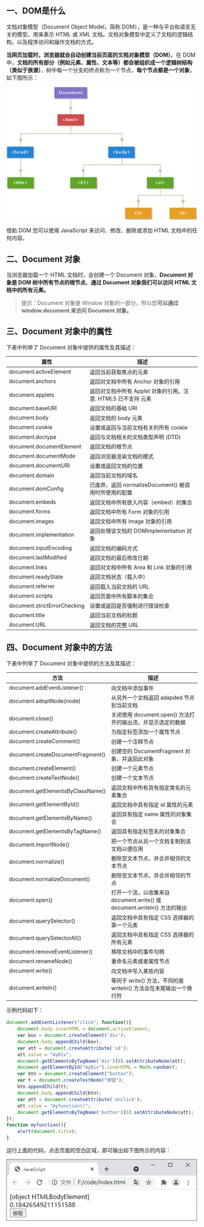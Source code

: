 ## 一、DOM是什么

文档对象模型（Document Object Model，简称 DOM），是一种与平台和语言无关的模型，用来表示 HTML 或 XML 文档。文档对象模型中定义了文档的逻辑结构，以及程序访问和操作文档的方式。

 **当网页加载时，浏览器就会自动创建当前页面的文档对象模型（DOM）**。在 DOM 中，**文档的所有部分（例如元素、属性、文本等）都会被组织成一个逻辑树结构（类似于族谱）**，树中每一个分支的终点称为一个节点，**每个节点都是一个对象**，如下图所示：

![image-20221228103449980](23.DOM.assets/image-20221228103449980.png)

借助 DOM 您可以使用 JavaScript 来访问、修改、删除或添加 HTML 文档中的任何内容。

## 二、Document 对象

当浏览器加载一个 HTML 文档时，会创建一个 Document 对象，**Document 对象是 DOM 树中所有节点的根节点**。**通过 Document 对象我们可以访问 HTML 文档中的所有元素。**

> 提示：Document 对象是 Window 对象的一部分，所以您**可以通过 window.document 来访问 Document 对象。**

## 三、Document 对象中的属性

下表中列举了 Document 对象中提供的属性及其描述：

| 属性                         | 描述                                                         |
| ---------------------------- | ------------------------------------------------------------ |
| document.activeElement       | 返回当前获取焦点的元素                                       |
| document.anchors             | 返回对文档中所有 Anchor 对象的引用                           |
| document.applets             | 返回对文档中所有 Applet 对象的引用。注意: HTML5 已不支持 <applet> 元素 |
| document.baseURI             | 返回文档的基础 URI                                           |
| document.body                | 返回文档的 body 元素                                         |
| document.cookie              | 设置或返回与当前文档有关的所有 cookie                        |
| document.doctype             | 返回与文档相关的文档类型声明 (DTD)                           |
| document.documentElement     | 返回文档的根节点                                             |
| document.documentMode        | 返回浏览器渲染文档的模式                                     |
| document.documentURI         | 设置或返回文档的位置                                         |
| document.domain              | 返回当前文档的域名                                           |
| document.domConfig           | 已废弃，返回 normalizeDocument() 被调用时所使用的配置        |
| document.embeds              | 返回文档中所有嵌入内容（embed）的集合                        |
| document.forms               | 返回文档中所有 Form 对象的引用                               |
| document.images              | 返回文档中所有 Image 对象的引用                              |
| document.implementation      | 返回处理该文档的 DOMImplementation 对象                      |
| document.inputEncoding       | 返回文档的编码方式                                           |
| document.lastModified        | 返回文档的最后修改日期                                       |
| document.links               | 返回对文档中所有 Area 和 Link 对象的引用                     |
| document.readyState          | 返回文档状态（载入中）                                       |
| document.referrer            | 返回载入当前文档的 URL                                       |
| document.scripts             | 返回页面中所有脚本的集合                                     |
| document.strictErrorChecking | 设置或返回是否强制进行错误检查                               |
| document.title               | 返回当前文档的标题                                           |
| document.URL                 | 返回文档的完整 URL                                           |

## 四、Document 对象中的方法

下表中列举了 Document 对象中提供的方法及其描述：

| 方法                              | 描述                                                         |
| --------------------------------- | ------------------------------------------------------------ |
| document.addEventListener()       | 向文档中添加事件                                             |
| document.adoptNode(node)          | 从另外一个文档返回 adapded 节点到当前文档                    |
| document.close()                  | 关闭使用 document.open() 方法打开的输出流，并显示选定的数据  |
| document.createAttribute()        | 为指定标签添加一个属性节点                                   |
| document.createComment()          | 创建一个注释节点                                             |
| document.createDocumentFragment() | 创建空的 DocumentFragment 对象，并返回此对象                 |
| document.createElement()          | 创建一个元素节点                                             |
| document.createTextNode()         | 创建一个文本节点                                             |
| document.getElementsByClassName() | 返回文档中所有具有指定类名的元素集合                         |
| document.getElementById()         | 返回文档中具有指定 id 属性的元素                             |
| document.getElementsByName()      | 返回具有指定 name 属性的对象集合                             |
| document.getElementsByTagName()   | 返回具有指定标签名的对象集合                                 |
| document.importNode()             | 把一个节点从另一个文档复制到该文档以便应用                   |
| document.normalize()              | 删除空文本节点，并合并相邻的文本节点                         |
| document.normalizeDocument()      | 删除空文本节点，并合并相邻的节点                             |
| document.open()                   | 打开一个流，以收集来自 document.write() 或 document.writeln() 方法的输出 |
| document.querySelector()          | 返回文档中具有指定 CSS 选择器的第一个元素                    |
| document.querySelectorAll()       | 返回文档中具有指定 CSS 选择器的所有元素                      |
| document.removeEventListener()    | 移除文档中的事件句柄                                         |
| document.renameNode()             | 重命名元素或者属性节点                                       |
| document.write()                  | 向文档中写入某些内容                                         |
| document.writeln()                | 等同于 write() 方法，不同的是 writeln() 方法会在末尾输出一个换行符 |

示例代码如下：

```js
document.addEventListener("click", function(){
    document.body.innerHTML = document.activeElement;
    var box = document.createElement('div');
    document.body.appendChild(box);
    var att = document.createAttribute('id');
    att.value = "myDiv";
    document.getElementsByTagName('div')[0].setAttributeNode(att);
    document.getElementById("myDiv").innerHTML = Math.random();
    var btn = document.createElement("button");
    var t = document.createTextNode("按钮");
    btn.appendChild(t);
    document.body.appendChild(btn);
    var att = document.createAttribute('onclick');
    att.value = "myfunction()";
    document.getElementsByTagName('button')[0].setAttributeNode(att);
});
function myfunction(){
    alert(document.title);
}
```

运行上面的代码，点击页面的空白区域，即可输出如下图所示的内容：

![image-20221228104018232](23.DOM.assets/image-20221228104018232.png)